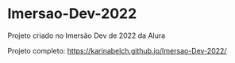# Imersao-Dev-2022
Projeto criado no Imersão Dev de 2022 da Alura

Projeto completo:
https://karinabelch.github.io/Imersao-Dev-2022/
